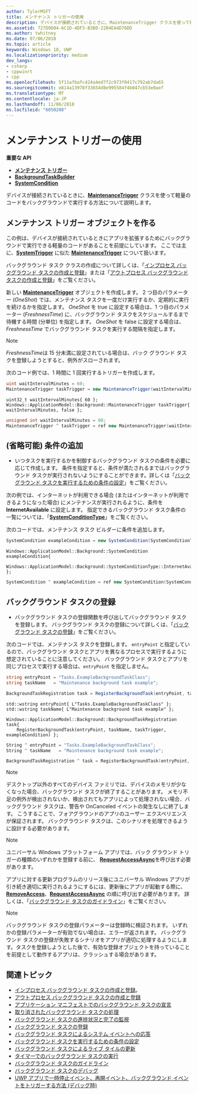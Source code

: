 ```yaml
---
author: TylerMSFT
title: メンテナンス トリガーの使用
description: デバイスが接続されているときに、MaintenanceTrigger クラスを使って軽量のコードをバックグラウンドで実行する方法について説明します。
ms.assetid: 727D9D84-6C1D-4DF3-B3B0-2204EA4D76DD
ms.author: twhitney
ms.date: 07/06/2018
ms.topic: article
keywords: Windows 10, UWP
ms.localizationpriority: medium
dev_langs:
- csharp
- cppwinrt
- cpp
ms.openlocfilehash: 5f11afbafc424a4ed7f2c973f0417c792ab7da65
ms.sourcegitcommit: e814a13978f33654d8e995584f4b047cb53e0aef
ms.translationtype: MT
ms.contentlocale: ja-JP
ms.lasthandoff: 11/06/2018
ms.locfileid: "6050208"
---
```

# <a name="use-a-maintenance-trigger"></a>メンテナンス トリガーの使用

**重要な API**

- [**メンテナンス トリガー**](https://msdn.microsoft.com/library/windows/apps/hh700517)
- [**BackgroundTaskBuilder**](https://msdn.microsoft.com/library/windows/apps/br224768)
- [**SystemCondition**](https://msdn.microsoft.com/library/windows/apps/br224834)

デバイスが接続されているときに、[**MaintenanceTrigger**](https://msdn.microsoft.com/library/windows/apps/hh700517) クラスを使って軽量のコードをバックグラウンドで実行する方法について説明します。

## <a name="create-a-maintenance-trigger-object"></a>メンテナンス トリガー オブジェクトを作る

この例は、デバイスが接続されているときにアプリを拡張するためにバックグラウンドで実行できる軽量のコードがあることを前提にしています。 ここでは主に、[**SystemTrigger**](https://msdn.microsoft.com/library/windows/apps/br224839) に似た [**MaintenanceTrigger**](https://msdn.microsoft.com/library/windows/apps/hh700517) について扱います。

バックグラウンド タスク クラスの作成について詳しくは、「[インプロセス バックグラウンド タスクの作成と登録](create-and-register-an-inproc-background-task.md)」または「[アウトプロセス バックグラウンド タスクの作成と登録](create-and-register-a-background-task.md)」をご覧ください。

新しい [**MaintenanceTrigger**](https://msdn.microsoft.com/library/windows/apps/br224843) オブジェクトを作成します。 2 つ目のパラメーター (*OneShot*) では、メンテナンス タスクを一度だけ実行するか、定期的に実行を続けるかを指定します。 *OneShot* を true に設定する場合は、1 つ目のパラメーター (*FreshnessTime*) に、バックグラウンド タスクをスケジュールするまで待機する時間 (分単位) を指定します。 *OneShot* を false に設定する場合は、*FreshnessTime* でバックグラウンド タスクを実行する間隔を指定します。

> [!NOTE]
> *FreshnessTime*は 15 分未満に設定されている場合は、バック グラウンド タスクを登録しようとすると、例外がスローされます。

次のコード例では、1 時間に 1 回実行するトリガーを作成します。

```csharp
uint waitIntervalMinutes = 60;
MaintenanceTrigger taskTrigger = new MaintenanceTrigger(waitIntervalMinutes, false);
```

```cppwinrt
uint32_t waitIntervalMinutes{ 60 };
Windows::ApplicationModel::Background::MaintenanceTrigger taskTrigger{ waitIntervalMinutes, false };
```

```cpp
unsigned int waitIntervalMinutes = 60;
MaintenanceTrigger ^ taskTrigger = ref new MaintenanceTrigger(waitIntervalMinutes, false);
```

## <a name="optional-add-a-condition"></a>(省略可能) 条件の追加

- いつタスクを実行するかを制御するバックグラウンド タスクの条件を必要に応じて作成します。 条件を指定すると、条件が満たされるまではバックグラウンド タスクが実行されないようにすることができます。詳しくは「[バックグラウンド タスクを実行するための条件の設定](set-conditions-for-running-a-background-task.md)」をご覧ください。

次の例では、インターネットが利用できる場合 (またはインターネットが利用できるようになった場合) にメンテナンスが実行されるように、条件を **InternetAvailable** に設定します。 指定できるバックグラウンド タスク条件の一覧については、「[**SystemConditionType**](https://msdn.microsoft.com/library/windows/apps/br224835)」をご覧ください。

次のコードでは、メンテナンス タスク ビルダーに条件を追加します。

```csharp
SystemCondition exampleCondition = new SystemCondition(SystemConditionType.InternetAvailable);
```

```cppwinrt
Windows::ApplicationModel::Background::SystemCondition exampleCondition{
    Windows::ApplicationModel::Background::SystemConditionType::InternetAvailable };
```

```cpp
SystemCondition ^ exampleCondition = ref new SystemCondition(SystemConditionType::InternetAvailable);
```

## <a name="register-the-background-task"></a>バックグラウンド タスクの登録

- バックグラウンド タスクの登録関数を呼び出してバックグラウンド タスクを登録します。 バックグラウンド タスクの登録について詳しくは、「[バックグラウンド タスクの登録](register-a-background-task.md)」をご覧ください。

次のコードでは、メンテナンス タスクを登録します。 `entryPoint` と指定しているので、バックグラウンド タスクとアプリを異なるプロセスで実行するように想定されていることに注意してください。 バックグラウンド タスクとアプリを同じプロセスで実行する場合は、`entryPoint` を指定しません。

```csharp
string entryPoint = "Tasks.ExampleBackgroundTaskClass";
string taskName   = "Maintenance background task example";

BackgroundTaskRegistration task = RegisterBackgroundTask(entryPoint, taskName, taskTrigger, exampleCondition);
```

```cppwinrt
std::wstring entryPoint{ L"Tasks.ExampleBackgroundTaskClass" };
std::wstring taskName{ L"Maintenance background task example" };

Windows::ApplicationModel::Background::BackgroundTaskRegistration task{
    RegisterBackgroundTask(entryPoint, taskName, taskTrigger, exampleCondition) };
```

```cpp
String ^ entryPoint = "Tasks.ExampleBackgroundTaskClass";
String ^ taskName   = "Maintenance background task example";

BackgroundTaskRegistration ^ task = RegisterBackgroundTask(entryPoint, taskName, taskTrigger, exampleCondition);
```

> [!NOTE]
> デスクトップ以外のすべてのデバイス ファミリでは、デバイスのメモリが少なくなった場合、バックグラウンド タスクが終了することがあります。 メモリ不足の例外が検出されないか、検出されてもアプリによって処理されない場合、バックグラウンド タスクは、警告や OnCanceled イベントの発生なしに終了します。 こうすることで、フォアグラウンドのアプリのユーザー エクスペリエンスが保証されます。 バックグラウンド タスクは、このシナリオを処理できるように設計する必要があります。

> [!NOTE]
> ユニバーサル Windows プラットフォーム アプリでは、バック グラウンド トリガーの種類のいずれかを登録する前に、 [**RequestAccessAsync**](https://msdn.microsoft.com/library/windows/apps/hh700485)を呼び出す必要があります。

アプリに対する更新プログラムのリリース後にユニバーサル Windows アプリが引き続き適切に実行されるようにするには、更新後にアプリが起動する際に、[**RemoveAccess**](https://msdn.microsoft.com/library/windows/apps/hh700471)、[**RequestAccessAsync**](https://msdn.microsoft.com/library/windows/apps/hh700485) の順に呼び出す必要があります。 詳しくは、「[バックグラウンド タスクのガイドライン](guidelines-for-background-tasks.md)」をご覧ください。

> [!NOTE]
> バックグラウンド タスクの登録パラメーターは登録時に検証されます。 いずれかの登録パラメーターが有効でない場合は、エラーが返されます。 バックグラウンド タスクの登録が失敗するシナリオをアプリが適切に処理するようにします。タスクを登録しようとした後で、有効な登録オブジェクトを持っていることを前提として動作するアプリは、クラッシュする場合があります。

## <a name="related-topics"></a>関連トピック

* [インプロセス バックグラウンド タスクの作成と登録](create-and-register-an-inproc-background-task.md)。
* [アウトプロセス バックグラウンド タスクの作成と登録](create-and-register-a-background-task.md)
* [アプリケーション マニフェストでのバックグラウンド タスクの宣言](declare-background-tasks-in-the-application-manifest.md)
* [取り消されたバックグラウンド タスクの処理](handle-a-cancelled-background-task.md)
* [バックグラウンド タスクの進捗状況と完了の監視](monitor-background-task-progress-and-completion.md)
* [バックグラウンド タスクの登録](register-a-background-task.md)
* [バックグラウンド タスクによるシステム イベントへの応答](respond-to-system-events-with-background-tasks.md)
* [バックグラウンド タスクを実行するための条件の設定](set-conditions-for-running-a-background-task.md)
* [バックグラウンド タスクによるライブ タイルの更新](update-a-live-tile-from-a-background-task.md)
* [タイマーでのバックグラウンド タスクの実行](run-a-background-task-on-a-timer-.md)
* [バックグラウンド タスクのガイドライン](guidelines-for-background-tasks.md)
* [バックグラウンド タスクのデバッグ](debug-a-background-task.md)
* [UWP アプリで一時停止イベント、再開イベント、バックグラウンド イベントをトリガーする方法 (デバッグ時)](http://go.microsoft.com/fwlink/p/?linkid=254345)
